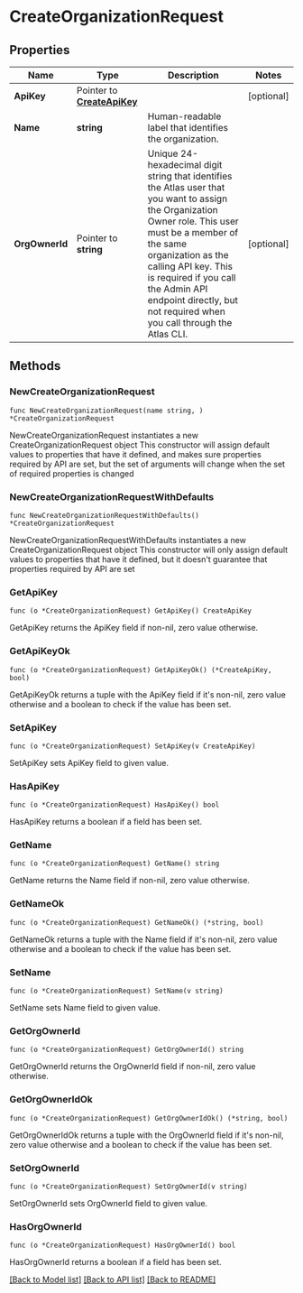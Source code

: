 # CreateOrganizationRequest

## Properties

Name | Type | Description | Notes
------------ | ------------- | ------------- | -------------
**ApiKey** | Pointer to [**CreateApiKey**](CreateApiKey.md) |  | [optional] 
**Name** | **string** | Human-readable label that identifies the organization. | 
**OrgOwnerId** | Pointer to **string** | Unique 24-hexadecimal digit string that identifies the Atlas user that you want to assign the Organization Owner role. This user must be a member of the same organization as the calling API key. This is required if you call the Admin API endpoint directly, but not required when you call through the Atlas CLI. | [optional] 

## Methods

### NewCreateOrganizationRequest

`func NewCreateOrganizationRequest(name string, ) *CreateOrganizationRequest`

NewCreateOrganizationRequest instantiates a new CreateOrganizationRequest object
This constructor will assign default values to properties that have it defined,
and makes sure properties required by API are set, but the set of arguments
will change when the set of required properties is changed

### NewCreateOrganizationRequestWithDefaults

`func NewCreateOrganizationRequestWithDefaults() *CreateOrganizationRequest`

NewCreateOrganizationRequestWithDefaults instantiates a new CreateOrganizationRequest object
This constructor will only assign default values to properties that have it defined,
but it doesn't guarantee that properties required by API are set

### GetApiKey

`func (o *CreateOrganizationRequest) GetApiKey() CreateApiKey`

GetApiKey returns the ApiKey field if non-nil, zero value otherwise.

### GetApiKeyOk

`func (o *CreateOrganizationRequest) GetApiKeyOk() (*CreateApiKey, bool)`

GetApiKeyOk returns a tuple with the ApiKey field if it's non-nil, zero value otherwise
and a boolean to check if the value has been set.

### SetApiKey

`func (o *CreateOrganizationRequest) SetApiKey(v CreateApiKey)`

SetApiKey sets ApiKey field to given value.

### HasApiKey

`func (o *CreateOrganizationRequest) HasApiKey() bool`

HasApiKey returns a boolean if a field has been set.

### GetName

`func (o *CreateOrganizationRequest) GetName() string`

GetName returns the Name field if non-nil, zero value otherwise.

### GetNameOk

`func (o *CreateOrganizationRequest) GetNameOk() (*string, bool)`

GetNameOk returns a tuple with the Name field if it's non-nil, zero value otherwise
and a boolean to check if the value has been set.

### SetName

`func (o *CreateOrganizationRequest) SetName(v string)`

SetName sets Name field to given value.


### GetOrgOwnerId

`func (o *CreateOrganizationRequest) GetOrgOwnerId() string`

GetOrgOwnerId returns the OrgOwnerId field if non-nil, zero value otherwise.

### GetOrgOwnerIdOk

`func (o *CreateOrganizationRequest) GetOrgOwnerIdOk() (*string, bool)`

GetOrgOwnerIdOk returns a tuple with the OrgOwnerId field if it's non-nil, zero value otherwise
and a boolean to check if the value has been set.

### SetOrgOwnerId

`func (o *CreateOrganizationRequest) SetOrgOwnerId(v string)`

SetOrgOwnerId sets OrgOwnerId field to given value.

### HasOrgOwnerId

`func (o *CreateOrganizationRequest) HasOrgOwnerId() bool`

HasOrgOwnerId returns a boolean if a field has been set.


[[Back to Model list]](../README.md#documentation-for-models) [[Back to API list]](../README.md#documentation-for-api-endpoints) [[Back to README]](../README.md)


